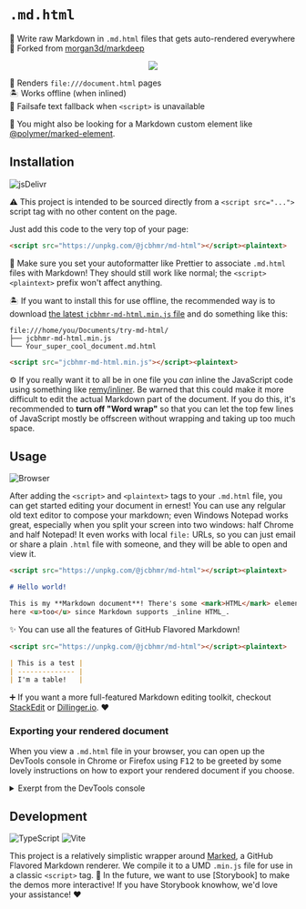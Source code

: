 # `.md.html`

📝 Write raw Markdown in `.md.html` files that gets auto-rendered everywhere \
🔀 Forked from [morgan3d/markdeep]

<div align="center">

![](https://placekitten.com/600/400)

</div>

📂 Renders `file:///document.html` pages \
🏝️ Works offline (when inlined) \
📜 Failsafe text fallback when `<script>` is unavailable

👀 You might also be looking for a Markdown custom element like
[@polymer/marked-element].

## Installation

![jsDelivr](https://img.shields.io/static/v1?style=for-the-badge&message=jsDelivr&color=E84D3D&logo=jsDelivr&logoColor=FFFFFF&label=)

⚠️ This project is intended to be sourced directly from a `<script src="...">`
script tag with no other content on the page.

Just add this code to the very top of your page:

<!-- prettier-ignore -->
```html
<script src="https://unpkg.com/@jcbhmr/md-html"></script><plaintext>
```

🎨 Make sure you set your autoformatter like Prettier to associate `.md.html`
files with Markdown! They should still work like normal; the
`<script><plaintext>` prefix won't affect anything.

🏝️ If you want to install this for use offline, the recommended way is to
download [the latest `jcbhmr-md-html.min.js` file] and do something like this:

```
file:///home/you/Documents/try-md-html/
├── jcbhmr-md-html.min.js
└── Your_super_cool_document.md.html
```

<!-- prettier-ignore -->
```html
<script src="jcbhmr-md-html.min.js"></script><plaintext>
```

⚙️ If you really want it to all be in one file you _can_ inline the JavaScript
code using something like [remy/inliner]. Be warned that this could make it more
difficult to edit the actual Markdown part of the document. If you do this, it's
recommended to **turn off "Word wrap"** so that you can let the top few lines of
JavaScript mostly be offscreen without wrapping and taking up too much space.

## Usage

![Browser](https://img.shields.io/static/v1?style=for-the-badge&message=Browser&color=4285F4&logo=Google+Chrome&logoColor=FFFFFF&label=)

After adding the `<script>` and `<plaintext>` tags to your `.md.html` file, you
can get started editing your document in ernest! You can use any relgular old
text editor to compose your markdown; even Windows Notepad works great,
especially when you split your screen into two windows: half Chrome and half
Notepad! It even works with local `file:` URLs, so you can just email or share a
plain `.html` file with someone, and they will be able to open and view it.

```md
<script src="https://unpkg.com/@jcbhmr/md-html"></script><plaintext>

# Hello world!

This is my **Markdown document**! There's some <mark>HTML</mark> elements in
here <u>too</u> since Markdown supports _inline HTML_.
```

✨ You can use all the features of GitHub Flavored Markdown!

```md
<script src="https://unpkg.com/@jcbhmr/md-html"></script><plaintext>

| This is a test |
| -------------- |
| I'm a table!   |
```

➕ If you want a more full-featured Markdown editing toolkit, checkout
[StackEdit] or [Dillinger.io]. ❤️

### Exporting your rendered document

When you view a `.md.html` file in your browser, you can open up the DevTools
console in Chrome or Firefox using <kbd>F12</kbd> to be greeted by some lovely
instructions on how to export your rendered document if you choose.

<details>
  <summary>Exerpt from the DevTools console</summary>

TODO: Add excerpt here

</details>

## Development

![TypeScript](https://img.shields.io/static/v1?style=for-the-badge&message=TypeScript&color=3178C6&logo=TypeScript&logoColor=FFFFFF&label=)
![Vite](https://img.shields.io/static/v1?style=for-the-badge&message=Vite&color=646CFF&logo=Vite&logoColor=FFFFFF&label=)

This project is a relatively simplistic wrapper around [Marked], a GitHub
Flavored Markdown renderer. We compile it to a UMD `.min.js` file for use in a
classic `<script>` tag. 🔮 In the future, we want to use [Storybook] to make the
demos more interactive! If you have Storybook knowhow, we'd love your
assistance! ❤️

<!-- prettier-ignore-start -->
[@polymer/marked-element]: https://www.webcomponents.org/element/@polymer/marked-element
[morgan3d/markdeep]: https://github.com/morgan3d/markdeep#readme
[remy/inliner]: https://github.com/remy/inliner#readme
[stackedit]: https://stackedit.io/
[dillinger.io]: https://dillinger.io/
[the latest `jcbhmr-md-html.min.js` file]: https://github.com/jcbhmr/md-html/releases/latest
[marked]: https://marked.js.org/
<!-- prettier-ignore-end -->
